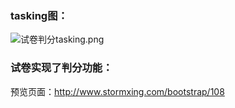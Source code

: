 ### tasking图：

![试卷判分tasking.png](http://oy1owcclz.bkt.clouddn.com/testTasking.png)

### 试卷实现了判分功能：
预览页面：http://www.stormxing.com/bootstrap/108
